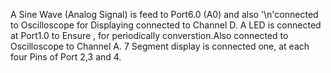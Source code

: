 A Sine Wave (Analog Signal) is feed to Port6.0 (A0) and also '\n'connected to Oscilloscope for Displaying connected to Channel D.
A LED is connected at Port1.0 to Ensure , for periodically converstion.Also connected to Oscilloscope to Channel A.
7 Segment display is connected one, at each four Pins of Port 2,3 and 4.
